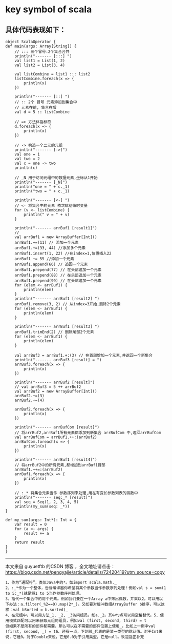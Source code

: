 key symbol of scala
==

具体代码表现如下：
---


    object ScalaOperator {
    def main(args: Array[String]) {
        // ::: 三个冒号:2个集合合并
        println("------- [:::] ")
        val list1 = List(1, 2)
        val list2 = List(3, 4)

        val listCombine = list1 ::: list2
        listCombine.foreach(x => {
            println(x)
        })

        println("------- [::] ")
        // :: 2个 冒号 元素添加到集合中
        // 元素在前, 集合在后
        val d = 5 :: listCombine

        // => 方法体指标符
        d.foreach(x => {
            println(x)
        })

        // -> 构造一个二元的元组
        println("------- [->]")
        val one = 1
        val two = 2
        val c = one -> two
        println(c)

        // _N 用于访问元组中的数据元素,坐标从1开始
        println("------- [_N]")
        println("one = " + c._1)
        println("two = " + c._1)

        println("------- [<-] ")
        // <- 将集合中的元素 依次赋给临时变量
        for (v <- listCombine) {
            println(" v = " + v)
        }

        println("------- arrBuf1 [result1]")
        //
        val arrBuf1 = new ArrayBuffer[Int]()
        arrBuf1.+=(11) // 添加一个元素
        arrBuf1.+=(33, 44) //添加多个元素
        arrBuf1.insert(1, 22) //在index=1,位置插入22
        arrBuf1 += 55 //添加一个元素
        arrBuf1.append(66) // 追回一个元素
        arrBuf1.prepend(77) // 在头部追加一个元素
        arrBuf1.prepend(88) // 在头部追加一个元素
        arrBuf1.prepend(99) // 在头部追加一个元素
        for (elem <- arrBuf1) {
            println(elem)
        }
        println("------- arrBuf1 [result2] ")
        arrBuf1.remove(3, 2) // 从index=3开始,删除2个元素
        for (elem <- arrBuf1) {
            println(elem)
        }

        println("------- arrBuf1 [result3] ")
        arrBuf1.trimEnd(2) // 删除尾部2个元素
        for (elem <- arrBuf1) {
            println(elem)
        }

        val arrBuf3 = arrBuf1.+:(3) // 在首部增加一个元素,并返回一个新集合
        println("------- arrBuf3 [result] = ")
        arrBuf3.foreach(x => {
            println(x)
        })

        println("------- arrBuf2 [result]")
        // val arrBuf3 = 5 ++ arrBuf2
        val arrBuf2 = new ArrayBuffer[Int]()
        arrBuf2.+=(3)
        arrBuf2.+=(4)

        arrBuf2.foreach(x => {
            println(x)
        })

        println("------- arrBufCom [result]")
        // 将arrBuf2,arrBuf1所有元素都添加到新集合 arrBufCom 中,返回arrBufCom
        val arrBufCom = arrBuf1.++:(arrBuf2)
        arrBufCom.foreach(x => {
            println(x)
        })

        println("------- arrBuf1 [result4]")
        // 将arrBuf2中的所有元素,都增加到arrBuf1首部
        arrBuf1.++=:(arrBuf2)
        arrBuf1.foreach(x => {
            println(x)
        })

        // :_* 将集合元素当作 参数序列来处理,用在有变长参数列表的函数中
        println("------- seq:_* [result]")
        val seq = Seq(1, 2, 3, 4, 5)
        println(my_sum(seq: _*))
    }

    def my_sum(args: Int*): Int = {
        var result = 0
        for (a <- args) {
            result += a
        }
        return result
    }
    }

---------------------

本文来自 guyuetftb 的CSDN 博客 ，全文地址请点击：https://blog.csdn.net/pengyajie/article/details/72420419?utm_source=copy 

    1、作为“通配符”，类似Java中的*。如import scala.math._
    2、:_*作为一个整体，告诉编译器你希望将某个参数当作参数序列处理！例如val s = sum(1 to 5:_*)就是将1 to 5当作参数序列处理。
    3、指代一个集合中的每个元素。例如我们要在一个Array a中筛出偶数，并乘以2，可以用以下办法：a.filter(_%2==0).map(2*_)。又如要对缓冲数组ArrayBuffer b排序，可以这样：val bSorted = b.sorted(_
    4、在元组中，可以用方法_1, _2, _3访问组员。如a._2。其中句点可以用空格替代。5、使用模式匹配可以用来获取元组的组员，例如val (first, second, third) = t
    但如果不是所有的部件都需要，那么可以在不需要的部件位置上使用_。比如上一例中val (first, second, _) = t6、还有一点，下划线_代表的是某一类型的默认值。对于Int来说，它是0。对于Double来说，它是0.0对于引用类型，它是null。欢迎指正补充


